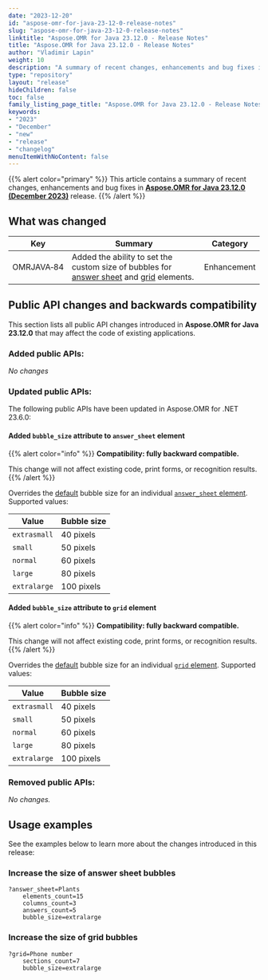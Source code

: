 ```yaml
---
date: "2023-12-20"
id: "aspose-omr-for-java-23-12-0-release-notes"
slug: "aspose-omr-for-java-23-12-0-release-notes"
linktitle: "Aspose.OMR for Java 23.12.0 - Release Notes"
title: "Aspose.OMR for Java 23.12.0 - Release Notes"
author: "Vladimir Lapin"
weight: 10
description: "A summary of recent changes, enhancements and bug fixes in Aspose.OMR for Java 23.12.0 (December 2023) release."
type: "repository"
layout: "release"
hideChildren: false
toc: false
family_listing_page_title: "Aspose.OMR for Java 23.12.0 - Release Notes"
keywords:
- "2023"
- "December"
- "new"
- "release"
- "changelog"
menuItemWithNoContent: false
---
```


{{% alert color="primary" %}}
This article contains a summary of recent changes, enhancements and bug fixes in [**Aspose.OMR for Java 23.12.0 (December 2023)**](https://releases.aspose.com/java/repo/com/aspose/aspose-omr/23.12.0/) release.
{{% /alert %}}

## What was changed

Key | Summary | Category
--- | ------- | --------
OMRJAVA&#8209;84 | Added the ability to set the custom size of bubbles for [answer sheet](https://docs.aspose.com/omr/java/design-form/answer_sheet/) and [grid](https://docs.aspose.com/omr/java/design-form/grid/) elements. | Enhancement

## Public API changes and backwards compatibility

This section lists all public API changes introduced in **Aspose.OMR for Java 23.12.0** that may affect the code of existing applications.

### Added public APIs:

_No changes_

### Updated public APIs:

The following public APIs have been updated in Aspose.OMR for .NET 23.6.0:

#### Added `bubble_size` attribute to `answer_sheet` element

{{% alert color="info" %}}
**Compatibility: fully backward compatible.**

This change will not affect existing code, print forms, or recognition results.
{{% /alert %}}

Overrides the [default](https://docs.aspose.com/omr/java/generate-template/page-setup/) bubble size for an individual [`answer_sheet` element](https://docs.aspose.com/omr/java/design-form/answer_sheet/). Supported values:

Value | Bubble size
----- | -----------
`extrasmall` | 40 pixels
`small` | 50 pixels
`normal` | 60 pixels
`large` | 80 pixels
`extralarge` | 100 pixels

#### Added `bubble_size` attribute to `grid` element

{{% alert color="info" %}}
**Compatibility: fully backward compatible.**

This change will not affect existing code, print forms, or recognition results.
{{% /alert %}}

Overrides the [default](https://docs.aspose.com/omr/java/generate-template/page-setup/) bubble size for an individual [`grid` element](https://docs.aspose.com/omr/java/design-form/grid/). Supported values:

Value | Bubble size
----- | -----------
`extrasmall` | 40 pixels
`small` | 50 pixels
`normal` | 60 pixels
`large` | 80 pixels
`extralarge` | 100 pixels

### Removed public APIs:

_No changes._

## Usage examples

See the examples below to learn more about the changes introduced in this release:

### Increase the size of answer sheet bubbles

```text
?answer_sheet=Plants
	elements_count=15
	columns_count=3
	answers_count=5
	bubble_size=extralarge
```

### Increase the size of grid bubbles

```text
?grid=Phone number
	sections_count=7
	bubble_size=extralarge
```
